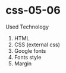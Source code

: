 # css-05-06 

Used Technology
1. HTML
2. CSS (external css)
3. Google fonts
4. Fonts style
5. Margin
